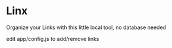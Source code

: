 # Linx

Organize your Links with this little local tool, no database needed

edit app/config.js to add/remove links